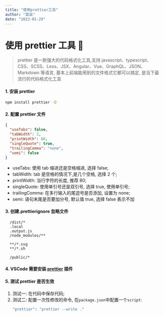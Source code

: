 ```yaml
---
title: "使用prettier工具"
author: "菜虫"
date: "2023-01-29"
---
```


# 使用 prettier 工具 :telescope:

> prettier 是一款强大的代码格式化工具,支持 javascript、typescript、CSS、SCSS、Less、JSX、Angular、Vue、GraphQL、JSON、Markdown 等语言, 基本上前端能用到的文件格式它都可以搞定, 是当下最流行的代码格式化工具

#### 1. 安装 prettier

```sh
npm install prettier -D
```

#### 2. 配置 prettier 文件

```json
{
  "useTabs": false,
  "tabWidth": 2,
  "printWidth": 80,
  "singleQuote": true,
  "trailingComma": "none",
  "semi": false
}
```

- useTabs: 使用 tab 缩进还是空格缩进, 选择 false;
- tabWidth: tab 是空格的情况下,是几个空格, 选择 2 个;
- printWidth: 当行字符的长度, 推荐 80;
- singleQuote: 使用单引号还是双引号, 选择 true, 使用单引号;
- trailingComma: 在多行输入的尾逗号是否添加, 设置为 none;
- semi: 语句末尾是否要加分号, 默认值 true, 选择 false 表示不加

#### 3. 创建.prettierignore 忽略文件

```ignore
  /dist/*
  .local
  .output.js
  /node_modules/**

  **/*.svg
  **/*.sh

  /public/*
```

#### 4. VSCode 需要安装 [prettier](https://marketplace.visualstudio.com/items?itemName=esbenp.prettier-vscode) 插件

#### 5. 测试 prettier 是否生效

1. 测试一: 在代码中保存代码;
2. 测试二: 配置一次性修改的命令, 在`package.json`中配置一个`script`:
   ```sh
   "prettier": "prettier --write ."
   ```
